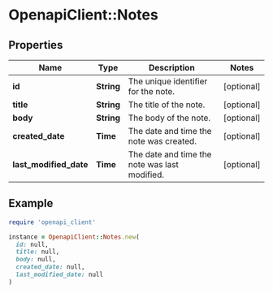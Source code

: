 # OpenapiClient::Notes

## Properties

| Name | Type | Description | Notes |
| ---- | ---- | ----------- | ----- |
| **id** | **String** | The unique identifier for the note. | [optional] |
| **title** | **String** | The title of the note. | [optional] |
| **body** | **String** | The body of the note. | [optional] |
| **created_date** | **Time** | The date and time the note was created. | [optional] |
| **last_modified_date** | **Time** | The date and time the note was last modified. | [optional] |

## Example

```ruby
require 'openapi_client'

instance = OpenapiClient::Notes.new(
  id: null,
  title: null,
  body: null,
  created_date: null,
  last_modified_date: null
)
```

